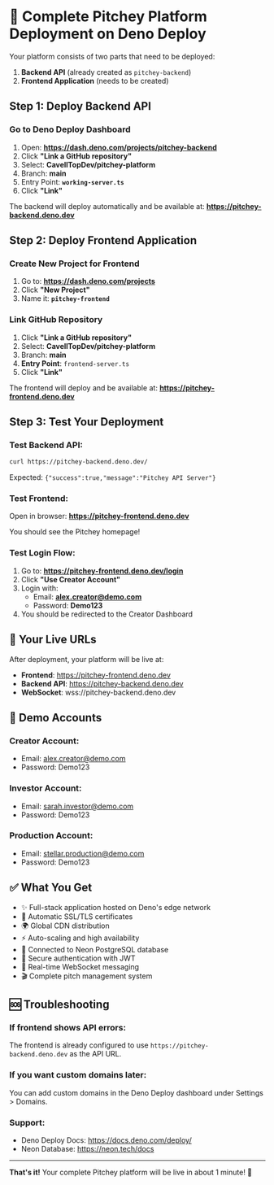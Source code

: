 # 🚀 Complete Pitchey Platform Deployment on Deno Deploy

Your platform consists of two parts that need to be deployed:
1. **Backend API** (already created as `pitchey-backend`)
2. **Frontend Application** (needs to be created)

## Step 1: Deploy Backend API

### Go to Deno Deploy Dashboard
1. Open: **https://dash.deno.com/projects/pitchey-backend**
2. Click **"Link a GitHub repository"**
3. Select: **CavellTopDev/pitchey-platform**
4. Branch: **main**
5. Entry Point: **`working-server.ts`**
6. Click **"Link"**

The backend will deploy automatically and be available at:
**https://pitchey-backend.deno.dev**

## Step 2: Deploy Frontend Application

### Create New Project for Frontend
1. Go to: **https://dash.deno.com/projects**
2. Click **"New Project"**
3. Name it: **`pitchey-frontend`**

### Link GitHub Repository
1. Click **"Link a GitHub repository"**
2. Select: **CavellTopDev/pitchey-platform**
3. Branch: **main**
4. **Entry Point**: `frontend-server.ts`
5. Click **"Link"**

The frontend will deploy and be available at:
**https://pitchey-frontend.deno.dev**

## Step 3: Test Your Deployment

### Test Backend API:
```bash
curl https://pitchey-backend.deno.dev/
```
Expected: `{"success":true,"message":"Pitchey API Server"}`

### Test Frontend:
Open in browser: **https://pitchey-frontend.deno.dev**

You should see the Pitchey homepage!

### Test Login Flow:
1. Go to: **https://pitchey-frontend.deno.dev/login**
2. Click **"Use Creator Account"**
3. Login with:
   - Email: **alex.creator@demo.com**
   - Password: **Demo123**
4. You should be redirected to the Creator Dashboard

## 🎯 Your Live URLs

After deployment, your platform will be live at:

- **Frontend**: https://pitchey-frontend.deno.dev
- **Backend API**: https://pitchey-backend.deno.dev
- **WebSocket**: wss://pitchey-backend.deno.dev

## 📝 Demo Accounts

### Creator Account:
- Email: alex.creator@demo.com
- Password: Demo123

### Investor Account:
- Email: sarah.investor@demo.com
- Password: Demo123

### Production Account:
- Email: stellar.production@demo.com
- Password: Demo123

## ✅ What You Get

- ✨ Full-stack application hosted on Deno's edge network
- 🚀 Automatic SSL/TLS certificates
- 🌍 Global CDN distribution
- ⚡ Auto-scaling and high availability
- 💾 Connected to Neon PostgreSQL database
- 🔐 Secure authentication with JWT
- 💬 Real-time WebSocket messaging
- 🎬 Complete pitch management system

## 🆘 Troubleshooting

### If frontend shows API errors:
The frontend is already configured to use `https://pitchey-backend.deno.dev` as the API URL.

### If you want custom domains later:
You can add custom domains in the Deno Deploy dashboard under Settings > Domains.

### Support:
- Deno Deploy Docs: https://docs.deno.com/deploy/
- Neon Database: https://neon.tech/docs

---

**That's it!** Your complete Pitchey platform will be live in about 1 minute! 🎉